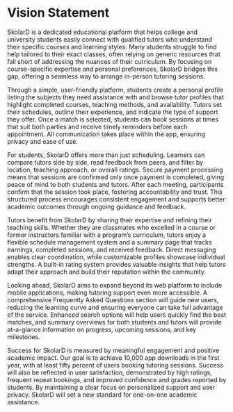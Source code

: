 #  Vision Statement

SkolarD is a dedicated educational platform that helps college and university students easily connect with qualified tutors who understand their specific courses and learning styles. Many students struggle to find help tailored to their exact classes, often relying on generic resources that fall short of addressing the nuances of their curriculum. By focusing on course-specific expertise and personal preferences, SkolarD bridges this gap, offering a seamless way to arrange in-person tutoring sessions.

Through a simple, user-friendly platform, students create a personal profile listing the subjects they need assistance with and browse tutor profiles that highlight completed courses, teaching methods, and availability. Tutors set their schedules, outline their experience, and indicate the type of support they offer. Once a match is selected, students can book sessions at times that suit both parties and receive timely reminders before each appointment. All communication takes place within the app, ensuring privacy and ease of use.

For students, SkolarD offers more than just scheduling. Learners can compare tutors side by side, read feedback from peers, and filter by location, teaching approach, or overall ratings. Secure payment processing means that sessions are confirmed only once payment is completed, giving peace of mind to both students and tutors. After each meeting, participants confirm that the session took place, fostering accountability and trust. This structured process encourages consistent engagement and supports better academic outcomes through ongoing guidance and feedback.

Tutors benefit from SkolarD by sharing their expertise and refining their teaching skills. Whether they are classmates who excelled in a course or former instructors familiar with a program’s curriculum, tutors enjoy a flexible schedule management system and a summary page that tracks earnings, completed sessions, and received feedback. Direct messaging enables clear coordination, while customizable profiles showcase individual strengths. A built-in rating system provides valuable insights that help tutors adapt their approach and build their reputation within the community.

Looking ahead, SkolarD aims to expand beyond its web platform to include mobile applications, making tutoring support even more accessible. A comprehensive Frequently Asked Questions section will guide new users, reducing the learning curve and ensuring everyone can take full advantage of the service. Enhanced search options will help users quickly find the best matches, and summary overviews for both students and tutors will provide at-a-glance information on progress, upcoming sessions, and key milestones.

Success for SkolarD is measured by meaningful engagement and positive academic impact. Our goal is to achieve 10,000 app downloads in the first year, with at least fifty percent of users booking tutoring sessions. Success will also be reflected in user satisfaction, demonstrated by high ratings, frequent repeat bookings, and improved confidence and grades reported by students. By maintaining a clear focus on personalized support and user privacy, SkolarD will set a new standard for one-on-one academic assistance.